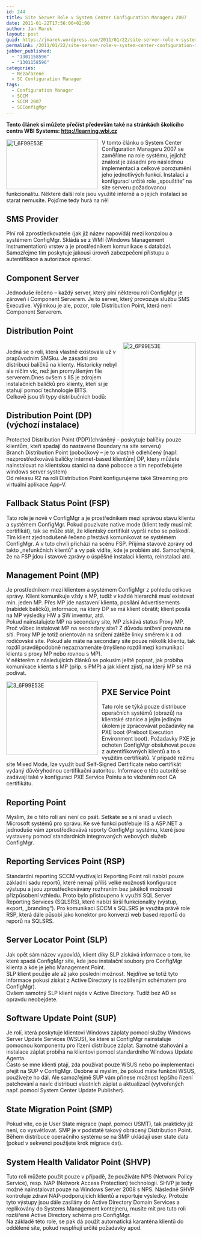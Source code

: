 ```yaml
---
id: 244
title: Site Server Role v System Center Configuration Manageru 2007
date: 2011-01-22T17:56:00+02:00
author: Jan Marek
layout: post
guid: https://jmarek.wordpress.com/2011/01/22/site-server-role-v-system-center-configuration-manageru-2007/
permalink: /2011/01/22/site-server-role-v-system-center-configuration-manageru-2007/
jabber_published:
  - "1301158596"
  - "1301158596"
categories:
  - Nezařazené
  - SC Configuration Manager
tags:
  - Configuration Manager
  - SCCM
  - SCCM 2007
  - SCConfigMgr
---
```

**Tento článek si můžete přečíst především také na stránkách školícího centra WBI Systems: <http://learning.wbi.cz>**

[<img style="background-image:none;padding-left:0;padding-right:0;display:inline;float:left;padding-top:0;border:0;margin:0 10px 0 0;" title="1_6F99E53E" src="http://janmarek.eu/wp-content/uploads/2011/03/1_6f99e53e_thumb.png" border="0" alt="1_6F99E53E" width="244" height="132" align="left" />](http://janmarek.eu/wp-content/uploads/2011/03/1_6f99e53e.png)V tomto článku o System Center Configuration Manageru 2007 se zaměříme na role systému, jejichž znalost je zásadní pro následnou implementaci a celkové porozumění jeho jednotlivých funkcí. Instalací a konfigurací určité role „spouštíte“ na site serveru požadovanou funkcionalitu. Některé další role jsou využité interně a o jejich instalaci se starat nemusíte. Pojďme tedy hurá na ně!

## SMS Provider

Plní roli zprostředkovatele (jak již název napovídá) mezi konzolou a systémem ConfigMgr. Skládá se z WMI (Wíndows Management Instrumentation) vrstev a je prostředníkem komunikace s databází. Samozřejme tím poskytuje jakousi úroveň zabezpečení přístupu a autentifikace a autorizace operací.

## Component Server

Jednoduše řečeno – každý server, který plní některou roli ConfigMgr je zároveň i Component Serverem. Je to server, který provozuje službu SMS Executive. Výjimkou je ale, pozor, role Distribution Point, která není Component Serverem.

## Distribution Point

[<img style="background-image:none;padding-left:0;padding-right:0;display:inline;float:right;padding-top:0;border-width:0;margin:0 0 0 10px;" title="2_6F99E53E" src="http://janmarek.eu/wp-content/uploads/2011/03/2_6f99e53e_thumb.png" border="0" alt="2_6F99E53E" width="194" height="244" align="right" />](http://janmarek.eu/wp-content/uploads/2011/03/2_6f99e53e.png)  
Jedná se o roli, která vlastně existovala už v prapůvodním SMSku. Je zásadni pro distribuci balíčků na klienty. Historicky nebyl ale ničím víc, než jen promyšleným file serverem.Dnes ovšem s IIS je zdrojem instalačních balíčků pro klienty, kteří si je stahují pomocí technologie BITS.  
Celkově jsou tři typy distribučních bodů:

## Distribution Point (DP) (výchozí instalace)

Protected Distribution Point (PDP)(chráněný – poskytuje balíčky pouze klientům, kteří spadají do nastavené Boundary na site serveru)  
Branch Distribution Point (pobočkový &#8211; je to vlastně odlehčený [např. nezprostředkovává balíčky internet-based klientům] DP, ktery můžete nainstalovat na klientskou stanici na dané pobocce a tím nepotřebujete windows server system)  
Od releasu R2 na roli Distribution Point konfigurujeme také Streaming pro virtuální aplikace App-V.

## Fallback Status Point (FSP)

Tato role je nově v ConfigMgr a je prostředníkem mezi správou stavu klientu a systémem ConfigMgr. Pokud pouzivate native mode (klient tedy musí mít certifikát), tak se může stát, že klientský certifikát vyprší nebo se poškodí. Tím klient zjednodušeně řečeno přestává komunikovat se systémem ConfigMgr. A v tuto chvíli přichází na scénu FSP. Přijímá stavové zprávy od takto „nefunkčních klientů“ a vy pak vidíte, kde je problém atd. Samozřejmě, že na FSP jdou i stavové zprávy o úspěšné instalaci klienta, reinstalaci atd.

## Management Point (MP)

Je prostřednikem mezi klientem a systémem ConfigMgr z pohledu celkove správy. Klient komunikuje vždy s MP, tudíž v každé hierarchii musí existovat min. jeden MP. Přes MP jde nastavení klienta, posílání Advertisements (nabídek balíčků), informace, na který DP se má klient obrátit; klient posílá na MP výsledky HW a SW inventur, atd.  
Pokud nainstalujete MP na secondary site, MP získává status Proxy MP. Proč vůbec instalovat MP na secondary site? Z důvodu snížení provozu na síti. Proxy MP je totiž orientován na snížení zátěže linky směrem k a od rodičovské site. Pokud ale máte na secondary site pouze několik klientu, tak rozdíl pravděpodobně nezaznamenáte (myšleno rozdíl mezi komunikací klienta s proxy MP nebo rovnou s MP).  
V některém z následujících článků se pokusím ještě popsat, jak probiha komunikace klienta s MP (příp. s PMP) a jak klient zjistí, na který MP se má podívat.

[<img style="background-image:none;padding-left:0;padding-right:0;display:inline;float:left;padding-top:0;border:0;margin:0 10px 0 0;" title="3_6F99E53E" src="http://janmarek.eu/wp-content/uploads/2011/03/3_6f99e53e_thumb.png" border="0" alt="3_6F99E53E" width="244" height="194" align="left" />](http://janmarek.eu/wp-content/uploads/2011/03/3_6f99e53e.png)

## PXE Service Point

Tato role se týká pouze distribuce operačních systémů (obrazů) na klientské stanice a jejím jediným úkolem je zpracovávat požadavky na PXE boot (Preboot Execution Environment boot). Požadavky PXE je ochoten ConfigMgr obsluhovat pouze z autentifikovných klientů a to s využitím certifikátů. V případě režimu site Mixed Mode, lze využít buď Self-Signed Certificate nebo certifikát vydaný důvěryhodnou certifikační autoritou. Informace o této autoritě se zadávají také v konfiguraci PXE Service Pointu a to vložením root CA certifikátu.

## Reporting Point

Myslím, že o této roli ani není co psát. Setkáte se s ní snad u všech Microsoft systémů pro správu. Ke své funkci potřebuje IIS a ASP.NET a jednoduše vám zprostředkovává reporty ConfigMgr systému, které jsou vystaveny pomocí standardních integrovaných webových služeb ConfigMgr.

## Reporting Services Point (RSP)

Standardní reporting SCCM využívající Reporting Point roli nabízí pouze základní sadu reportů, které nemají příliš velké možnosti konfigurace výstupu a jsou zprostředkovávány rozhraním bez jakékoli možnosti přizpůsobení vzhledu. Proto bylo přistoupeno k využití SQL Server Reporting Services (SQLSRS), které nabízí širší funkcionality (výstup, export, „branding“). Pro komunikaci SCCM s SQLSRS je využita právě role RSP, která dále působí jako konektor pro konverzi web based reportů do reporů na SQLSRS.

## Server Locator Point (SLP)

Jak opět sám název vypovídá, klient díky SLP získává informace o tom, ke které spadá ConfigMgr site, kde jsou instalační soubory pro ConfigMgr klienta a kde je jeho Management Point.  
SLP klient použije ale až jako poslední možnost. Nejdříve se totiž tyto informace pokusí získat z Active Directory (s rozšířeným schématem pro ConfigMgr).  
Ovšem samotný SLP klient najde v Active Directory. Tudíž bez AD se opravdu neobejdete.

## Software Update Point (SUP)

Je rolí, která poskytuje klientovi Windows záplaty pomocí služby Windows Server Update Services (WSUS), ke které si ConfigMgr nainstaluje pomocnou komponentu pro řízení distribuce záplat. Samotné stahování a instalace záplat probíhá na klientovi pomocí standardního Windows Update Agenta.  
Často se mne klienti ptají, zda používat pouze WSUS nebo po implementaci přejít na SUP v ConfigMgr. Osobne si myslím, že pokud máte funkční WSUS, používejte ho dál. Ale samozřejmě SUP vám přinese možnost lepšího řízení patchování a navíc distribuci vlastních záplat a aktualizací (vytvořených např. pomocí System Center Update Publisher).

## State Migration Point (SMP)

Pokud víte, co je User State migrace (např. pomocí USMT), tak prakticky již není, co vysvětlovat. SMP je v podstatě takový obrácený Distribution Point. Během distribuce operačního systému se na SMP ukládají user state data (pokud v sekvenci použijete krok migrace dat).

## System Health Validator Point (SHVP)

Tuto roli můžete použít pouze v případě, že používáte NPS (Network Policy Service), resp. NAP (Network Access Protection) technologii. SHVP je tedy možné nainstalovat pouze na Windows Server 2008 s NPS. Následně SHVP kontroluje zdraví NAP-podporujících klientů a reportuje výsledky. Protože tyto výstupy jsou dále zasílány do Active Directory Domain Services a replikovány do Systems Management kontejneru, musíte mít pro tuto roli rozšířené Active Directory schéma pro ConfigMgr.  
Na základě této role, se pak dá použít automatická karanténa klientů do oddělené site, pokud nesplňují určité požadavky apod.